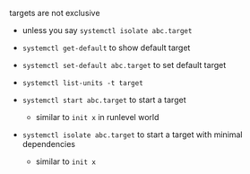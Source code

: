 targets are not exclusive
  * unless you say `systemctl isolate abc.target`

* `systemctl get-default` to show default target
* `systemctl set-default abc.target` to set default target
* `systemctl list-units -t target`
* `systemctl start abc.target` to start a target
  * similar to `init x` in runlevel world
* `systemctl isolate abc.target` to start a target with
 minimal dependencies
  * similar to `init x`
